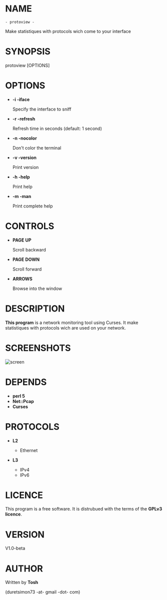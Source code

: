 # NAME

    - protoview -
   Make statistiques with protocols wich come to your interface

# SYNOPSIS

protoview \[OPTIONS\]



# OPTIONS

- __\-i -iface__

    Specify the interface to sniff

- __\-r -refresh__

    Refresh time in seconds (default: 1 second)

- __\-n -nocolor__

    Don't color the terminal

- __\-v -version__

    Print version

- __\-h -help__

    Print help

- __\-m -man__

    Print complete help

# CONTROLS

- __PAGE UP__

    Scroll backward

- __PAGE DOWN__

    Scroll forward

- __ARROWS__

    Browse into the window

# DESCRIPTION

__This program__ is a network monitoring tool using Curses.
It make statistiques with protocols wich are used on your network.

# SCREENSHOTS

<img src="https://github.com/t00sh/protoview/blob/master/screenshots/version-1-0.jpg" alt="screen" />

# DEPENDS

- __perl 5__
- __Net::Pcap__
- __Curses__

# PROTOCOLS

- __L2__
    - Ethernet

- __L3__
    - IPv4
    - IPv6

# LICENCE

This program is a free software. 
It is distrubued with the terms of the __GPLv3 licence__.

# VERSION

V1.0-beta

# AUTHOR

Written by __Tosh__

(duretsimon73 -at- gmail -dot- com)
